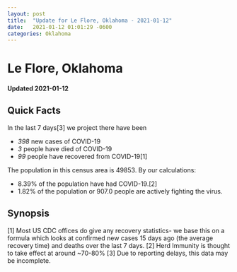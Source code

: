 ```yaml
---
layout: post
title:  "Update for Le Flore, Oklahoma - 2021-01-12"
date:   2021-01-12 01:01:29 -0600
categories: Oklahoma
---
```


# Le Flore, Oklahoma
#### Updated 2021-01-12

## Quick Facts

In the last 7 days[3] we project there have been
- *398* new cases of COVID-19
- *3* people have died of COVID-19
- *99* people have recovered from COVID-19[1]

The population in this census area is 49853. By our calculations:
- 8.39% of the population have had COVID-19.[2]
- 1.82% of the population or 907.0 people are actively fighting the virus.

## Synopsis




[1] Most US CDC offices do give any recovery statistics- we base this on a formula which looks at confirmed new cases
15 days ago (the average recovery time) and deaths over the last 7 days.
[2] Herd Immunity is thought to take effect at around ~70-80%
[3] Due to reporting delays, this data may be incomplete. 
    